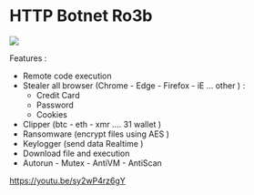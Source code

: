 # HTTP Botnet  Ro3b
![](https://i.ibb.co/m0Gg7cV/logo.png)

Features :
- Remote code execution  
- Stealer all browser (Chrome - Edge - Firefox - iE  ... other ) :
    - Credit Card  
    - Password 
    - Cookies
- Clipper (btc - eth - xmr .... 31 wallet )
- Ransomware (encrypt files  using AES  )
- Keylogger (send data Realtime )
- Download file and execution
- Autorun - Mutex - AntiVM - AntiScan

https://youtu.be/sy2wP4rz6gY
